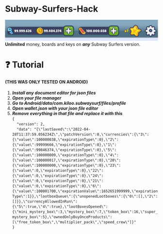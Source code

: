# Subway-Surfers-Hack
![](https://github.com/n0nexist/Subway-Surfers-Hack/blob/main/screenshot.jpg?raw=true)<br>
**Unlimited** money, boards and keys on _**any**_ Subway Surfers version.

# ❓ Tutorial
<h4>(THIS WAS ONLY TESTED ON ANDROID)</h4>
<ol>
  <li><b><i>Install any document editor for json files</i></b></li>
  <li><i><b>Open your file manager</b></i></li>
  <li><i><b>Go to Android/data/com.kiloo.subwaysurf/files/profile</b></i></li>
  <li><i><b>Open wallet.json with your json file editor</b></i></li>
  <li><i><b>Remove everything in that file and replace it with this</b></i></li>
  <code>{
  "version": 2,
  "data": "{\"lastSaved\":\"2022-04-28T11:37:59.056234Z\",\"patchVersion\":0,\"currencies\":{\"3\":{\"value\":100000038,\"expirationType\":0},\"2\":{\"value\":99999666,\"expirationType\":0},\"1\":{\"value\":99846374,\"expirationType\":0},\"5\":{\"value\":100000009,\"expirationType\":0},\"4\":{\"value\":100000017,\"expirationType\":0},\"20\":{\"value\":100000000,\"expirationType\":0},\"23\":{\"value\":0,\"expirationType\":0},\"22\":{\"value\":0,\"expirationType\":0},\"24\":{\"value\":0,\"expirationType\":0},\"21\":{\"value\":0,\"expirationType\":0},\"6\":{\"value\":100001700,\"expirationValue\":1652651999999,\"expirationType\":1}},\"lootboxQueue\":{\"unopenedLootboxes\":{\"0\":[],\"2\":[]}},\"currencyAllowedInRun\":{\"5\":true,\"4\":true},\"lootBoxesOpened\":{\"mini_mystery_box\":3,\"mystery_box\":7,\"token_box\":16,\"super_mystery_box\":5},\"ownedOnlyBuyOnceProducts\":[\"free_token_box\",\"multiplier_pack\",\"speed_crew\"]}"
}</code>
</ol>

